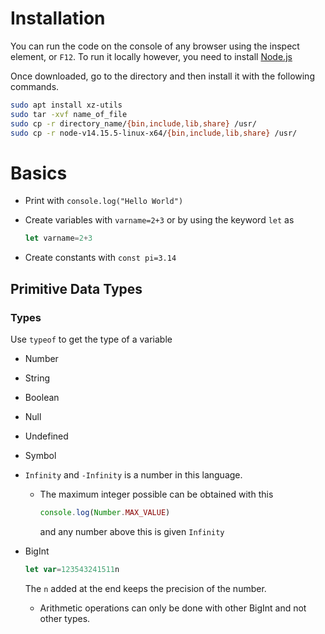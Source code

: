 # Installation

You can run the code on the console of any browser using the inspect element, or `F12`. To run it locally however, you need to install [Node.js](https://nodejs.org/en/)

Once downloaded, go to the directory and then install it with the following commands.

```bash
sudo apt install xz-utils
sudo tar -xvf name_of_file
sudo cp -r directory_name/{bin,include,lib,share} /usr/
sudo cp -r node-v14.15.5-linux-x64/{bin,include,lib,share} /usr/
```

# Basics

* Print with `console.log("Hello World")`

* Create variables with `varname=2+3` or by using the keyword `let` as 

  ```javascript
  let varname=2+3
  ```

* Create constants with `const pi=3.14`

## Primitive Data Types

### Types

Use `typeof` to get the type of a variable

* Number
* String
* Boolean
* Null
* Undefined
* Symbol

* `Infinity` and `-Infinity` is a number in this language.

  * The maximum integer possible can be obtained with this

    ```javascript
    console.log(Number.MAX_VALUE)
    ```

    and any number above this is given `Infinity`

* BigInt

  ``` javascript
  let var=123543241511n
  ```

  The `n` added at the end keeps the precision of the number.

  * Arithmetic operations can only be done with other BigInt and not other types.